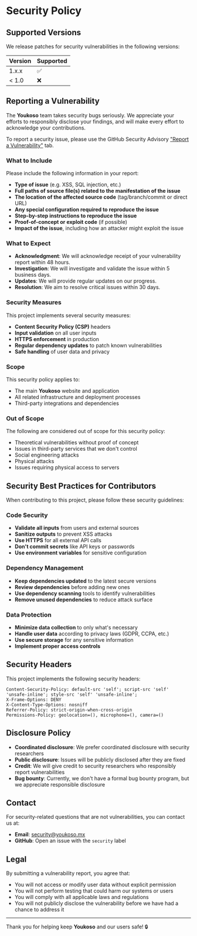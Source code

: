 # Security Policy

## Supported Versions

We release patches for security vulnerabilities in the following versions:

| Version | Supported          |
| ------- | ------------------ |
| 1.x.x   | :white_check_mark: |
| < 1.0   | :x:                |

## Reporting a Vulnerability

The **Youkoso** team takes security bugs seriously. We appreciate your efforts to responsibly disclose your findings, and will make every effort to acknowledge your contributions.

To report a security issue, please use the GitHub Security Advisory ["Report a Vulnerability"](https://github.com/hiroata/youkoso/security/advisories/new) tab.

### What to Include

Please include the following information in your report:

- **Type of issue** (e.g. XSS, SQL injection, etc.)
- **Full paths of source file(s) related to the manifestation of the issue**
- **The location of the affected source code** (tag/branch/commit or direct URL)
- **Any special configuration required to reproduce the issue**
- **Step-by-step instructions to reproduce the issue**
- **Proof-of-concept or exploit code** (if possible)
- **Impact of the issue**, including how an attacker might exploit the issue

### What to Expect

- **Acknowledgment**: We will acknowledge receipt of your vulnerability report within 48 hours.
- **Investigation**: We will investigate and validate the issue within 5 business days.
- **Updates**: We will provide regular updates on our progress.
- **Resolution**: We aim to resolve critical issues within 30 days.

### Security Measures

This project implements several security measures:

- **Content Security Policy (CSP)** headers
- **Input validation** on all user inputs
- **HTTPS enforcement** in production
- **Regular dependency updates** to patch known vulnerabilities
- **Safe handling** of user data and privacy

### Scope

This security policy applies to:

- The main **Youkoso** website and application
- All related infrastructure and deployment processes
- Third-party integrations and dependencies

### Out of Scope

The following are considered out of scope for this security policy:

- Theoretical vulnerabilities without proof of concept
- Issues in third-party services that we don't control
- Social engineering attacks
- Physical attacks
- Issues requiring physical access to servers

## Security Best Practices for Contributors

When contributing to this project, please follow these security guidelines:

### Code Security

- **Validate all inputs** from users and external sources
- **Sanitize outputs** to prevent XSS attacks  
- **Use HTTPS** for all external API calls
- **Don't commit secrets** like API keys or passwords
- **Use environment variables** for sensitive configuration

### Dependency Management

- **Keep dependencies updated** to the latest secure versions
- **Review dependencies** before adding new ones
- **Use dependency scanning** tools to identify vulnerabilities
- **Remove unused dependencies** to reduce attack surface

### Data Protection

- **Minimize data collection** to only what's necessary
- **Handle user data** according to privacy laws (GDPR, CCPA, etc.)
- **Use secure storage** for any sensitive information
- **Implement proper access controls**

## Security Headers

This project implements the following security headers:

```
Content-Security-Policy: default-src 'self'; script-src 'self' 'unsafe-inline'; style-src 'self' 'unsafe-inline';
X-Frame-Options: DENY
X-Content-Type-Options: nosniff
Referrer-Policy: strict-origin-when-cross-origin
Permissions-Policy: geolocation=(), microphone=(), camera=()
```

## Disclosure Policy

- **Coordinated disclosure**: We prefer coordinated disclosure with security researchers
- **Public disclosure**: Issues will be publicly disclosed after they are fixed
- **Credit**: We will give credit to security researchers who responsibly report vulnerabilities
- **Bug bounty**: Currently, we don't have a formal bug bounty program, but we appreciate responsible disclosure

## Contact

For security-related questions that are not vulnerabilities, you can contact us at:

- **Email**: [security@youkoso.mx](mailto:security@youkoso.mx)
- **GitHub**: Open an issue with the `security` label

## Legal

By submitting a vulnerability report, you agree that:

- You will not access or modify user data without explicit permission
- You will not perform testing that could harm our systems or users
- You will comply with all applicable laws and regulations
- You will not publicly disclose the vulnerability before we have had a chance to address it

---

Thank you for helping keep **Youkoso** and our users safe! 🔒
